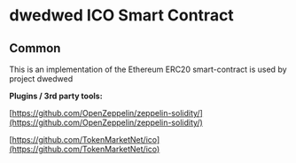 # dwedwed ICO Smart Contract

## Common

This is an implementation of the Ethereum ERC20 smart-contract is used by project dwedwed

<b>Plugins / 3rd party tools:</b>

[https://github.com/OpenZeppelin/zeppelin-solidity/](https://github.com/OpenZeppelin/zeppelin-solidity/)

[https://github.com/TokenMarketNet/ico](https://github.com/TokenMarketNet/ico)